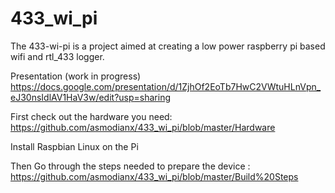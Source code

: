 # 433_wi_pi
The 433-wi-pi is a project aimed at creating a low power raspberry pi based wifi and rtl_433 logger.

Presentation (work in progress)
https://docs.google.com/presentation/d/1ZjhOf2EoTb7HwC2VWtuHLnVpn_eJ30nsIdlAV1HaV3w/edit?usp=sharing

First check out the hardware you need: https://github.com/asmodianx/433_wi_pi/blob/master/Hardware

Install Raspbian Linux on the Pi

Then Go through the steps needed to prepare the device : https://github.com/asmodianx/433_wi_pi/blob/master/Build%20Steps
